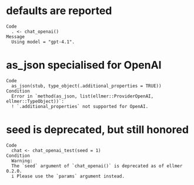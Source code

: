 # defaults are reported

    Code
      . <- chat_openai()
    Message
      Using model = "gpt-4.1".

# as_json specialised for OpenAI

    Code
      as_json(stub, type_object(.additional_properties = TRUE))
    Condition
      Error in `method(as_json, list(ellmer::ProviderOpenAI, ellmer::TypeObject))`:
      ! `.additional_properties` not supported for OpenAI.

# seed is deprecated, but still honored

    Code
      chat <- chat_openai_test(seed = 1)
    Condition
      Warning:
      The `seed` argument of `chat_openai()` is deprecated as of ellmer 0.2.0.
      i Please use the `params` argument instead.

